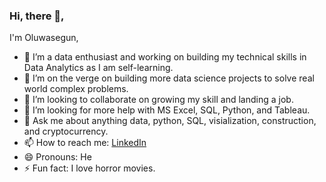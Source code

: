### Hi, there 👋,
I'm Oluwasegun,

- 🔭 I’m a data enthusiast and working on building my technical skills in Data Analytics as I am self-learning.
- 🌱 I’m on the verge on building more data science projects to solve real world complex problems.
- 👯 I’m looking to collaborate on growing my skill and landing a job.
- 🤔 I’m looking for more help with MS Excel, SQL, Python, and Tableau.
- 💬 Ask me about anything data, python, SQL, visialization, construction, and cryptocurrency.
- 📫 How to reach me: [LinkedIn](http://www.linkedin.com/in/oluwasegun-mohammed)
- 😄 Pronouns: He
- ⚡ Fun fact: I love horror movies.
